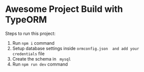 # Awesome Project Build with TypeORM

Steps to run this project:

1. Run `npm i` command
2. Setup database settings inside `ormconfig.json  and add your credentials` file
3. Create the schema in ` mysql` 
4. Run `npm run dev` command
